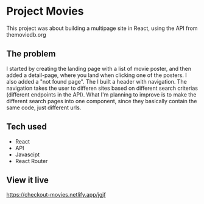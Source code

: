 # Project Movies

This project was about building a multipage site in React, using the API from themoviedb.org

## The problem

I started by creating the landing page with a list of movie poster, and then added a detail-page, where you land when clicking one of the posters. I also added a "not found page".
The I built a header with navigation. The navigation takes the user to differen sites based on different search criterias (different endpoints in the API). What I'm planning to improve is to make the different search pages into one component, since they basically contain the same code, just different urls.  

## Tech used
* React
* API
* Javascipt
* React Router

## View it live

https://checkout-movies.netlify.app/jgjf
